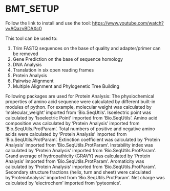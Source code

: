 # BMT_SETUP
Follow the link to install and use the tool: https://www.youtube.com/watch?v=AQazvBDAXc0

This tool can be used to:
1. Trim FASTQ sequences on the base of quality and adapter/primer can be removed
2. Gene Prediction on the base of sequence homology
3. DNA Analysis
4. Translation in six open reading frames
5. Protein Analysis
6. Pairwise Alignment
7. Multiple Alignment and Phylogenetic Tree Building

Following packages are used for Protein Analysis:
The physiochemical properties of amino acid sequence were calculated by different built-in modules of python. For example, molecular weight was calculated by ‘molecular_weight’ imported from ‘Bio.SeqUtils’. Isoelectric point was calculated by ‘Isoelectric Point’ imported from ‘Bio.SeqUtils’. Amino acid composition was calculated by ‘Protein Analysis’ imported from ‘Bio.SeqUtils.ProtParam’. Total numbers of positive and negative amino acids were calculated by ‘Protein Analysis’ imported from ‘Bio.SeqUtils.ProtParam’. Extinction coefficient was calculated by ‘Protein Analysis’ imported from ‘Bio.SeqUtils.ProtParam’. Instability index was calculated by ‘Protein Analysis’ imported from ‘Bio.SeqUtils.ProtParam’. Grand average of hydropathicity (GRAVY) was calculated by ‘Protein Analysis’ imported from ‘Bio.SeqUtils.ProtParam’. Aromaticity was calculated by ‘Protein Analysis’ imported from ‘Bio.SeqUtils.ProtParam’. Secondary structure fractions (helix, turn and sheet) were calculated by‘ProteinAnalysis’ imported from ‘Bio.SeqUtils.ProtParam’. Net charge was calculated by ‘electrochem’ imported from ‘pyteomics’. 
